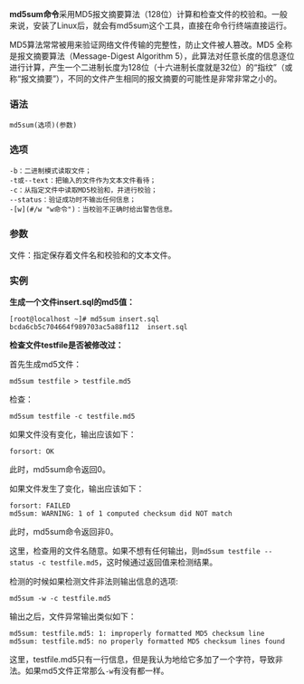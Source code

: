 **md5sum命令**采用MD5报文摘要算法（128位）计算和检查文件的校验和。一般来说，安装了Linux后，就会有md5sum这个工具，直接在命令行终端直接运行。

MD5算法常常被用来验证网络文件传输的完整性，防止文件被人篡改。MD5 全称是报文摘要算法（Message-Digest Algorithm 5），此算法对任意长度的信息逐位进行计算，产生一个二进制长度为128位（十六进制长度就是32位）的“指纹”（或称“报文摘要”），不同的文件产生相同的报文摘要的可能性是非常非常之小的。

### 语法  

```
md5sum(选项)(参数)
```

### 选项  

```
-b：二进制模式读取文件；
-t或--text：把输入的文件作为文本文件看待；
-c：从指定文件中读取MD5校验和，并进行校验；
--status：验证成功时不输出任何信息；
-[w](#/w "w命令")：当校验不正确时给出警告信息。
```

### 参数  

文件：指定保存着文件名和校验和的文本文件。

### 实例  

**生成一个文件insert.sql的md5值：**

```
[root@localhost ~]# md5sum insert.sql
bcda6cb5c704664f989703ac5a88f112  insert.sql
```

**检查文件testfile是否被修改过：**

首先生成md5文件：

```
md5sum testfile > testfile.md5
```

检查：

```
md5sum testfile -c testfile.md5
```

如果文件没有变化，输出应该如下：

```
forsort: OK
```

此时，md5sum命令返回0。

如果文件发生了变化，输出应该如下：

```
forsort: FAILED
md5sum: WARNING: 1 of 1 computed checksum did NOT match
```

此时，md5sum命令返回非0。

这里，检查用的文件名随意。如果不想有任何输出，则`md5sum testfile --status -c testfile.md5`，这时候通过返回值来检测结果。

检测的时候如果检测文件非法则输出信息的选项:

```
md5sum -w -c testfile.md5
```

输出之后，文件异常输出类似如下：

```
md5sum: testfile.md5: 1: improperly formatted MD5 checksum line
md5sum: testfile.md5: no properly formatted MD5 checksum lines found
```

这里，testfile.md5只有一行信息，但是我认为地给它多加了一个字符，导致非法。如果md5文件正常那么`-w`有没有都一样。